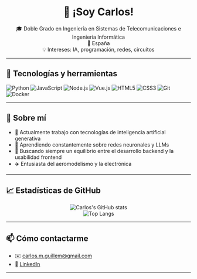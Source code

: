 <h1 align="center"> 👋 ¡Soy Carlos! </h1>

<p align="center">
🎓 Doble Grado en Ingeniería en Sistemas de Telecomunicaciones e Ingeniería Informática <br/>
📍 España <br/>
💡 Intereses: IA, programación, redes, circuitos <br/>
</p>

---

## 🧰 Tecnologías y herramientas

![Python](https://img.shields.io/badge/-Python-05122A?style=flat&logo=python)
![JavaScript](https://img.shields.io/badge/-JavaScript-05122A?style=flat&logo=javascript)
![Node.js](https://img.shields.io/badge/-Node.js-05122A?style=flat&logo=node.js)
![Vue.js](https://img.shields.io/badge/-Vue.js-05122A?style=flat&logo=vue.js)
![HTML5](https://img.shields.io/badge/-HTML5-05122A?style=flat&logo=html5)
![CSS3](https://img.shields.io/badge/-CSS3-05122A?style=flat&logo=css3)
![Git](https://img.shields.io/badge/-Git-05122A?style=flat&logo=git)
![Docker](https://img.shields.io/badge/-Docker-05122A?style=flat&logo=docker)

---

## 🚀 Sobre mí

- 🔭 Actualmente trabajo con tecnologías de inteligencia artificial generativa
- 🌱 Aprendiendo constantemente sobre redes neuronales y LLMs
- 🎯 Buscando siempre un equilibrio entre el desarrollo backend y la usabilidad frontend
- ✈️ Entusiasta del aeromodelismo y la electrónica 

---

## 📈 Estadísticas de GitHub

<p align="center">
  <img src="https://github-readme-stats.vercel.app/api?username=CarlosMG01&show_icons=true&theme=radical" alt="Carlos's GitHub stats"/>
  <br>
  <img src="https://github-readme-stats.vercel.app/api/top-langs/?username=CarlosMG01&layout=compact&theme=radical" alt="Top Langs"/>
</p>

---

## 📫 Cómo contactarme

- ✉️ [carlos.m.guillem@gmail.com](mailto:carlos.m.guillem@gmail.com)
- 💼 [LinkedIn](https://www.linkedin.com/in/carlos-marcos-guillem/)

---
